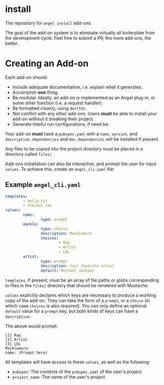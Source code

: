 # install
The repository for `angel install` add-ons.

The goal of the add-on system is to eliminate virtually all boilerplate from the development cycle.
Feel free to submit a PR; the more add-ons, the better.

# Creating an Add-on
Each add-on should:
* Include adequate documentation, i.e. explain what it generates.
* Accomplish **one** thing.
* Be modular. Ideally, an add-on is implemented as an Angel plug-in, or some other function (i.e. a request handler).
* Be formatted cleanly, using `dartfmt`.
* Not conflict with any other add-ons. Users **must** be able to install your add-on without it breaking their project.
* Generate IntelliJ run configurations, if need be.

Your add-on **must** have a `pubspec.yaml` with a `name`, `version`, and `description`.
`dependencies` and `dev_dependencies` will be installed if present.

Any files to be copied into the project directory must be placed in a directory called `files/`.

Add-ons installation can also be interactive, and prompt the user for input `values`. To achieve this, create an `angel_cli.yaml` file:

## Example `angel_cli.yaml`

```yaml
templates:
        - hello.txt
        - foo/bar.txt
values:
        name:
                type: prompt
        mackle:
                type: choice
                description: Macklemore
                choices:
                        - Rap
                        - Artist
                        - LOL
        artist:
                type: prompt
                description: Your favorite artist
                default: Michael Jackson
```

`templates`, if present, must be an array of file paths or globs corresponding to files in the `files/` directory that should be rendered with Mustache.

`values` explicitly declares which keys are necessary to produce a working copy of the add-on. They can take the form of a `prompt`, or a `choice` (in which case `choices` is also required). You can only define an optional `default` value for a `prompt` key, but both kinds of keys can have a `description`.

The above would prompt:

```
[1] Rap
[2] Artist
[3] LOL
Macklemore:
name: (Prompt here)
```

All templates will have access to these `values`, as well as the following:
* `pubspec`: The contents of the `pubspec.yaml` of the user's project.
* `project_name`: The name of the user's project.
